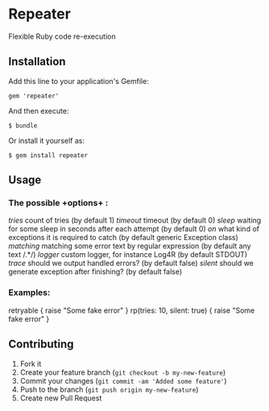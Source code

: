 # Repeater

Flexible Ruby code re-execution

## Installation

Add this line to your application's Gemfile:

    gem 'repeater'

And then execute:

    $ bundle

Or install it yourself as:

    $ gem install repeater

## Usage

### The possible +options+ :
   *tries*       count of tries (by default 1)
   *timeout*     timeout (by default 0)
   *sleep*       waiting for some sleep in seconds after each attempt (by default 0)
   *on*          what kind of exceptions it is required to catch (by default generic Exception class)
   *matching*    matching some error text by regular expression (by default any text /.*/)
   *logger*      custom logger, for instance Log4R (by default STDOUT)
   *trace*       should we output handled errors? (by default false)
   *silent*      should we generate exception after finishing? (by default false)

### Examples:

 retryable { raise "Some fake error" }
 rp(tries: 10, silent: true) { raise "Some fake error" }

## Contributing

1. Fork it
2. Create your feature branch (`git checkout -b my-new-feature`)
3. Commit your changes (`git commit -am 'Added some feature'`)
4. Push to the branch (`git push origin my-new-feature`)
5. Create new Pull Request
